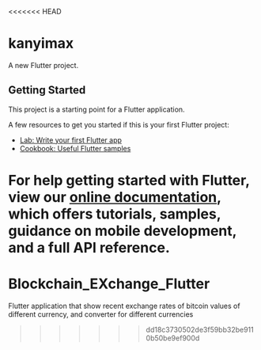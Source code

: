 <<<<<<< HEAD
# kanyimax

A new Flutter project.

## Getting Started

This project is a starting point for a Flutter application.

A few resources to get you started if this is your first Flutter project:

- [Lab: Write your first Flutter app](https://flutter.dev/docs/get-started/codelab)
- [Cookbook: Useful Flutter samples](https://flutter.dev/docs/cookbook)

For help getting started with Flutter, view our
[online documentation](https://flutter.dev/docs), which offers tutorials,
samples, guidance on mobile development, and a full API reference.
=======
# Blockchain_EXchange_Flutter
Flutter application that show recent exchange rates of bitcoin values of different currency, and converter for different currencies
>>>>>>> dd18c3730502de3f59bb32be9110b50be9ef900d
